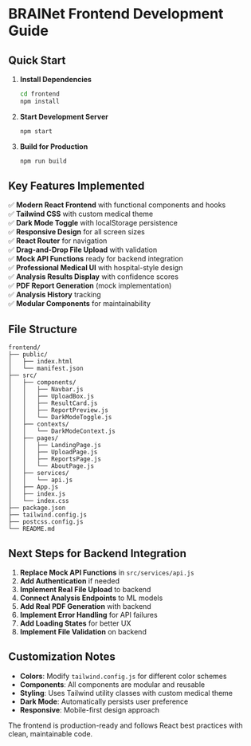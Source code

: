 # BRAINet Frontend Development Guide

## Quick Start

1. **Install Dependencies**
   ```bash
   cd frontend
   npm install
   ```

2. **Start Development Server**
   ```bash
   npm start
   ```

3. **Build for Production**
   ```bash
   npm run build
   ```

## Key Features Implemented

✅ **Modern React Frontend** with functional components and hooks  
✅ **Tailwind CSS** with custom medical theme  
✅ **Dark Mode Toggle** with localStorage persistence  
✅ **Responsive Design** for all screen sizes  
✅ **React Router** for navigation  
✅ **Drag-and-Drop File Upload** with validation  
✅ **Mock API Functions** ready for backend integration  
✅ **Professional Medical UI** with hospital-style design  
✅ **Analysis Results Display** with confidence scores  
✅ **PDF Report Generation** (mock implementation)  
✅ **Analysis History** tracking  
✅ **Modular Components** for maintainability  

## File Structure

```
frontend/
├── public/
│   ├── index.html
│   └── manifest.json
├── src/
│   ├── components/
│   │   ├── Navbar.js
│   │   ├── UploadBox.js
│   │   ├── ResultCard.js
│   │   ├── ReportPreview.js
│   │   └── DarkModeToggle.js
│   ├── contexts/
│   │   └── DarkModeContext.js
│   ├── pages/
│   │   ├── LandingPage.js
│   │   ├── UploadPage.js
│   │   ├── ReportsPage.js
│   │   └── AboutPage.js
│   ├── services/
│   │   └── api.js
│   ├── App.js
│   ├── index.js
│   └── index.css
├── package.json
├── tailwind.config.js
├── postcss.config.js
└── README.md
```

## Next Steps for Backend Integration

1. **Replace Mock API Functions** in `src/services/api.js`
2. **Add Authentication** if needed
3. **Implement Real File Upload** to backend
4. **Connect Analysis Endpoints** to ML models
5. **Add Real PDF Generation** with backend
6. **Implement Error Handling** for API failures
7. **Add Loading States** for better UX
8. **Implement File Validation** on backend

## Customization Notes

- **Colors**: Modify `tailwind.config.js` for different color schemes
- **Components**: All components are modular and reusable
- **Styling**: Uses Tailwind utility classes with custom medical theme
- **Dark Mode**: Automatically persists user preference
- **Responsive**: Mobile-first design approach

The frontend is production-ready and follows React best practices with clean, maintainable code.

